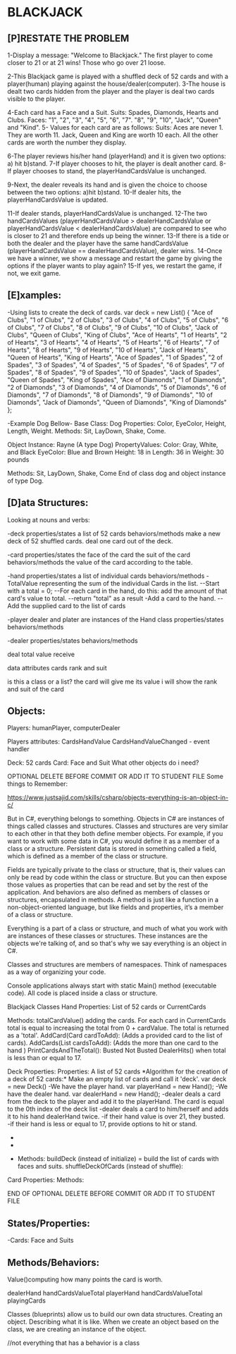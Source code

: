 # BLACKJACK

## [P]RESTATE THE PROBLEM

1-Display a message: "Welcome to Blackjack." The first player to come closer to 21 or at 21 wins! Those who go over 21 loose.

2-This Blackjack game is played with a shuffled deck of 52 cards and with a player(human) playing against the house/dealer(computer).
3-The house is dealt two cards hidden from the player and the player is deal two cards visible to the player.

4-Each card has a Face and a Suit.
Suits: Spades, Diamonds, Hearts and Clubs.
Faces: "1", "2", "3", "4", "5", "6", "7". "8", "9", "10", "Jack", "Queen" and "Kind".
5- Values for each card are as follows: Suits: Aces are never 1. They are worth 11. Jack, Queen and King are worth 10 each. All the other cards are worth the number they display.

6-The player reviews his/her hand (playerHand) and it is given two options: a) hit b)stand.
7-If player chooses to hit, the player is dealt another card.
8-If player chooses to stand, the playerHandCardsValue is unchanged.

9-Next, the dealer reveals its hand and is given the choice to choose between the two options: a)hit b)stand.
10-If dealer hits, the playerHandCardsValue is updated.

11-If dealer stands, playerHandCardsValue is unchanged.
12-The two handCardsValues (playerHandCardsValue > dealerHandCardsValue or playerHandCardsValue < dealerHandCardsValue) are compared to see who is closer to 21 and therefore ends up being the winner.
13-If there is a tide or both the dealer and the player have the same handCardsValue (playerHandCardsValue == dealerHandCardsValue), dealer wins.
14-Once we have a winner, we show a message and restart the game by giving the options if the player wants to play again?
15-If yes, we restart the game, if not, we exit game.

## [E]xamples:

-Using lists to create the deck of cards.
var deck = new List<string>() {
"Ace of Clubs",
"1 of Clubs", "2 of Clubs", "3 of Clubs", "4 of Clubs", "5 of Clubs", "6 of Clubs", "7 of Clubs", "8 of Clubs", "9 of Clubs", "10 of Clubs", "Jack of Clubs", "Queen of Clubs", "King of Clubs", "Ace of Hearts", "1 of Hearts", "2 of Hearts", "3 of Hearts", "4 of Hearts", "5 of Hearts", "6 of Hearts", "7 of Hearts", "8 of Hearts", "9 of Hearts", "10 of Hearts", "Jack of Hearts", "Queen of Hearts", "King of Hearts", "Ace of Spades", "1 of Spades", "2 of Spades", "3 of Spades", "4 of Spades", "5 of Spades", "6 of Spades", "7 of Spades", "8 of Spades", "9 of Spades", "10 of Spades", "Jack of Spades", "Queen of Spades", "King of Spades", "Ace of Diamonds", "1 of Diamonds", "2 of Diamonds", "3 of Diamonds", "4 of Diamonds", "5 of Diamonds", "6 of Diamonds", "7 of Diamonds", "8 of Diamonds", "9 of Diamonds", "10 of Diamonds", "Jack of Diamonds", "Queen of Diamonds", "King of Diamonds" };

-Example Dog Bellow-
Base Class: Dog
Properties:
Color, EyeColor, Height, Length, Weight.
Methods: Sit, LayDown, Shake, Come.

Object Instance: Rayne (A type Dog)
PropertyValues:
Color: Gray, White, and Black
EyeColor: Blue and Brown
Height: 18 in
Length: 36 in
Weight: 30 pounds

Methods: Sit, LayDown, Shake, Come
End of class dog and object instance of type Dog.

## [D]ata Structures:

Looking at nouns and verbs:

-deck
properties/states
a list of 52 cards
behaviors/methods
make a new deck of 52 shuffled cards. deal one card out of the deck.

-card
properties/states
the face of the card
the suit of the card
behaviors/methods
the value of the card according to the table.

-hand
properties/states
a list of individual cards
behaviors/methods
-TotalValue representing the sum of the individual Cards in the list.
--Start with a total = 0;
--For each card in the hand, do this: add the amount of that card's value to total.
--return "total" as a result
-Add a card to the hand.
--Add the supplied card to the list of cards

-player
dealer and plater are instances of the Hand class
properties/states
behaviors/methods

-dealer
properties/states
behaviors/methods

deal total value receive

data attributes
cards rank and suit

is this a class or a list?
the card will give me its value
i will show the rank and suit of the card

## Objects:

Players: humanPlayer, computerDealer

Players attributes:
CardsHandValue
CardsHandValueChanged - event handler

Deck: 52 cards
Card: Face and Suit
What other objects do i need?

OPTIONAL DELETE BEFORE COMMIT OR ADD IT TO STUDENT FILE
Some things to Remember:

https://www.justsajid.com/skills/csharp/objects-everything-is-an-object-in-c/

But in C#, everything belongs to something. Objects in C# are instances of things called classes and structures. Classes and structures are very similar to each other in that they both define member objects. For example, if you want to work with some data in C#, you would define it as a member of a class or a structure. Persistent data is stored in something called a field, which is defined as a member of the class or structure.

Fields are typically private to the class or structure, that is, their values can only be read by code within the class or structure. But you can then expose those values as properties that can be read and set by the rest of the application. And behaviors are also defined as members of classes or structures, encapsulated in methods. A method is just like a function in a non-object-oriented language, but like fields and properties, it’s a member of a class or structure.

Everything is a part of a class or structure, and much of what you work with are instances of these classes or structures. These instances are the objects we're talking of, and so that's why we say everything is an object in C#.

Classes and structures are members of namespaces. Think of namespaces as a way of organizing your code.

Console applications always start with static Main() method (executable code).
All code is placed inside a class or structure.

Blackjack Classes
Hand
Properties: List of 52 cards or CurrentCards

Methods: totalCardValue() adding the cards.
For each card in CurrentCards total is equal to increasing the total from 0 + cardValue. The total is returned as a 'total'.
AddCard(Card cardToAdd): (Adds a provided card to the list of cards).
AddCards(List<Card> cardsToAdd): (Adds the more than one card to the hand )
PrintCardsAndTheTotal():
Busted
Not Busted
DealerHits() when total is less than or equal to 17.

Deck
Properties: Properties: A list of 52 cards
\*Algorithm for the creation of a deck of 52 cards:\*
Make an empty list of cards and call it 'deck'.
var deck = new Deck()
-We have the player hand.
var playerHand = new Hand();
-We have the dealer hand.
var dealerHand = new Hand();
-dealer deals a card from the deck to the player and add it to the playerHand.
The card is equal to the 0th index of the deck list
-dealer deals a card to him/herself and adds it to his hand dealerHand twice.
-if their hand value is over 21, they busted.
-if their hand is less or equal to 17, provide options to hit or stand.

-
-

- Methods:
  buildDeck (instead of initialize) = build the list of cards with faces and suits.
  shuffleDeckOfCards (instead of shuffle):

Card
Properties:
Methods:

END OF OPTIONAL DELETE BEFORE COMMIT OR ADD IT TO STUDENT FILE

## States/Properties:

-Cards: Face and Suits

## Methods/Behaviors:

Value()computing how many points the card is worth.

dealerHand
handCardsValueTotal
playerHand
handCardsValueTotal
playingCards

Classes (blueprints) allow us to build our own data structures.
Creating an object.
Describing what it is like.
When we create an object based on the class, we are creating an instance of the object.

//not everything that has a behavior is a class
